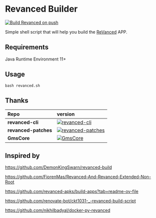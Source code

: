 # Revanced Builder

[![Build Revanced on push](https://github.com/rolyyu/revanced/actions/workflows/build-daily.yaml/badge.svg)](https://github.com/rolyyu/revanced/releases)

Simple shell script that will help you build the [ReVanced](https://github.com/ReVanced) APP.

## Requirements

Java Runtime Environment 11+

## Usage

```shell
bash revanced.sh
```

## Thanks

| Repo                 | version                                                      |
| :------------------- | :----------------------------------------------------------- |
| **revanced-cli**     | [![revanced-cli](https://img.shields.io/github/v/release/ReVanced/revanced-cli?style=flat-square)](https://github.com/ReVanced/revanced-cli) |
| **revanced-patches** | [![revanced-patches](https://img.shields.io/github/v/release/ReVanced/revanced-patches?style=flat-square)](https://github.com/ReVanced/revanced-patches) |
| **GmsCore**          | [![GmsCore](https://img.shields.io/github/v/release/ReVanced/GmsCore?style=flat-square)](https://github.com/ReVanced/GmsCore/releases) |

## Inspired by

<https://github.com/DemonKingSwarn/revanced-build>

<https://github.com/FiorenMas/Revanced-And-Revanced-Extended-Non-Root>

<https://github.com/revanced-apks/build-apps?tab=readme-ov-file>

<https://github.com/renovate-bot/ckt1031-_-revanced-build-script>

<https://github.com/nikhilbadyal/docker-py-revanced>
